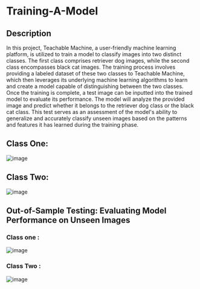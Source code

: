 # Training-A-Model

## Description

In this project, Teachable Machine, a user-friendly machine learning platform, is utilized to train a model to classify images into two distinct classes. The first class comprises retriever dog images, while the second class encompasses black cat images. The training process involves providing a labeled dataset of these two classes to Teachable Machine, which then leverages its underlying machine learning algorithms to learn and create a model capable of distinguishing between the two classes. 
Once the training is complete, a test image can be inputted into the trained model to evaluate its performance. The model will analyze the provided image and predict whether it belongs to the retriever dog class or the black cat class. This test serves as an assessment of the model's ability to generalize and accurately classify unseen images based on the patterns and features it has learned during the training phase.


## Class One:
![image](https://github.com/Zahrah794/Training-A-Model/assets/139267881/024db82a-fd5e-447f-b245-fbed83e53f1e)


## Class Two:
![image](https://github.com/Zahrah794/Training-A-Model/assets/139267881/3b194244-db73-44f0-926b-4f104b4ab58a)


## Out-of-Sample Testing: Evaluating Model Performance on Unseen Images

### Class one :
![image](https://github.com/Zahrah794/Training-A-Model/assets/139267881/b5d321ab-b877-4887-924e-273741c9cf35)

### Class Two :
![image](https://github.com/Zahrah794/Training-A-Model/assets/139267881/d75618e2-acd0-46d4-8937-09f74c90759f)





